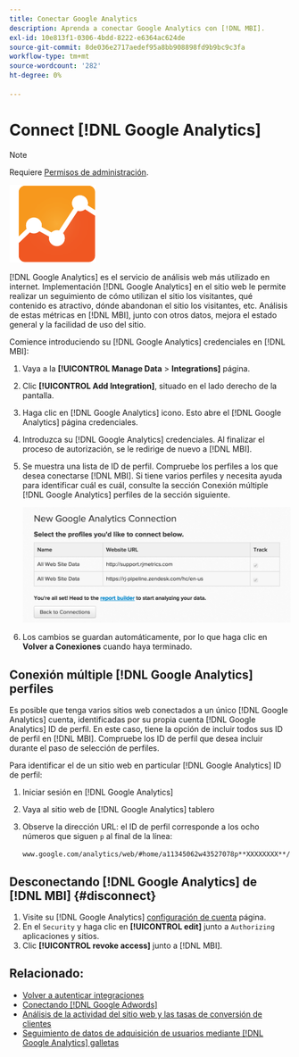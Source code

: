 ```yaml
---
title: Conectar Google Analytics
description: Aprenda a conectar Google Analytics con [!DNL MBI].
exl-id: 10e813f1-0306-4bdd-8222-e6364ac624de
source-git-commit: 8de036e2717aedef95a8bb908898fd9b9bc9c3fa
workflow-type: tm+mt
source-wordcount: '282'
ht-degree: 0%

---
```


# Connect [!DNL Google Analytics]

>[!NOTE]
>
>Requiere [Permisos de administración](../../../administrator/user-management/user-management.md).

![](../../../assets/google-analytics-logo.png)

[!DNL Google Analytics] es el servicio de análisis web más utilizado en internet. Implementación [!DNL Google Analytics] en el sitio web le permite realizar un seguimiento de cómo utilizan el sitio los visitantes, qué contenido es atractivo, dónde abandonan el sitio los visitantes, etc. Análisis de estas métricas en [!DNL MBI], junto con otros datos, mejora el estado general y la facilidad de uso del sitio.

Comience introduciendo su [!DNL Google Analytics] credenciales en [!DNL MBI]:

1. Vaya a la **[!UICONTROL Manage Data** > **Integrations]** página.
1. Clic **[!UICONTROL Add Integration]**, situado en el lado derecho de la pantalla.
1. Haga clic en [!DNL Google Analytics] icono. Esto abre el [!DNL Google Analytics] página credenciales.
1. Introduzca su [!DNL Google Analytics] credenciales. Al finalizar el proceso de autorización, se le redirige de nuevo a [!DNL MBI].
1. Se muestra una lista de ID de perfil. Compruebe los perfiles a los que desea conectarse [!DNL MBI]. Si tiene varios perfiles y necesita ayuda para identificar cuál es cuál, consulte la sección Conexión múltiple [!DNL Google Analytics] perfiles de la sección siguiente.

   ![](../../../assets/list-profile-id.png)<!--{: width="600px"}-->

1. Los cambios se guardan automáticamente, por lo que haga clic en **Volver a Conexiones** cuando haya terminado.

## Conexión múltiple [!DNL Google Analytics] perfiles

Es posible que tenga varios sitios web conectados a un único [!DNL Google Analytics] cuenta, identificadas por su propia cuenta [!DNL Google Analytics] ID de perfil. En este caso, tiene la opción de incluir todos sus ID de perfil en [!DNL MBI]. Compruebe los ID de perfil que desea incluir durante el paso de selección de perfiles.

Para identificar el de un sitio web en particular [!DNL Google Analytics] ID de perfil:

1. Iniciar sesión en [!DNL Google Analytics]
1. Vaya al sitio web de [!DNL Google Analytics] tablero
1. Observe la dirección URL: el ID de perfil corresponde a los ocho números que siguen `p` al final de la línea:

   `www.google.com/analytics/web/#home/a11345062w43527078p**XXXXXXXX**/`

## Desconectando [!DNL Google Analytics] de [!DNL MBI] {#disconnect}

1. Visite su [!DNL Google Analytics] [configuración de cuenta](https://accounts.google.com/) página.
1. En el `Security` y haga clic en **[!UICONTROL edit]** junto a `Authorizing` aplicaciones y sitios.
1. Clic **[!UICONTROL revoke access]** junto a [!DNL MBI].

## Relacionado:

* [Volver a autenticar integraciones](https://experienceleague.adobe.com/docs/commerce-knowledge-base/kb/how-to/mbi-reauthenticating-integrations.html?lang=en)
* [Conectando [!DNL Google Adwords]](../integrations/google-adwords.md)
* [Análisis de la actividad del sitio web y las tasas de conversión de clientes](../../analysis/web-act-cust-conversion.md)
* [Seguimiento de datos de adquisición de usuarios mediante [!DNL Google Analytics] galletas](../../analysis/google-track-user-acq.md)
